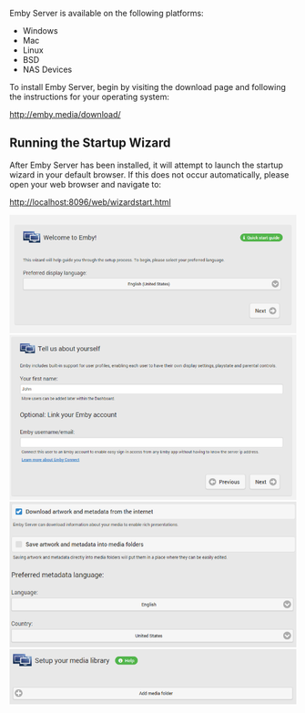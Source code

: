 Emby Server is available on the following platforms:

* Windows
* Mac
* Linux
* BSD
* NAS Devices

To install Emby Server, begin by visiting the download page and following the instructions for your operating system:

http://emby.media/download/

## Running the Startup Wizard

After Emby Server has been installed, it will attempt to launch the startup wizard in your default browser. If this does not occur automatically, please open your web browser and navigate to:

[http://localhost:8096/web/wizardstart.html](http://localhost:8096/web/wizardstart.html)

![](images/server/wizard1.png)
![](images/server/wizard2.png)
![](images/server/wizard3.png)
![](images/server/wizard4.png)